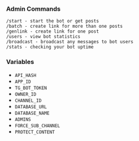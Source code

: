 


### Admin Commands

```
/start - start the bot or get posts
/batch - create link for more than one posts
/genlink - create link for one post
/users - view bot statistics
/broadcast - broadcast any messages to bot users
/stats - checking your bot uptime
```

### Variables

* `API_HASH` 
* `APP_ID` 
* `TG_BOT_TOKEN` 
* `OWNER_ID` 
* `CHANNEL_ID` 
* `DATABASE_URL` 
* `DATABASE_NAME` 
* `ADMINS` 
* `FORCE_SUB_CHANNEL` 
* `PROTECT_CONTENT` 
